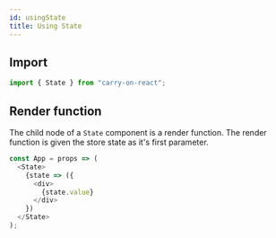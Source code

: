 ```yaml
---
id: usingState
title: Using State
---
```


## Import

```JavaScript
import { State } from "carry-on-react";
```

## Render function

The child node of a `State` component is a render function.  The render function
is given the store state as it's first parameter.

```JavaScript
const App = props => (
  <State>
    {state => ({
      <div>
        {state.value}
      </div>
    })
  </State>
);

```
